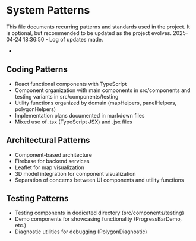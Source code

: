 # System Patterns

This file documents recurring patterns and standards used in the project.
It is optional, but recommended to be updated as the project evolves.
2025-04-24 18:36:50 - Log of updates made.

*

## Coding Patterns

* React functional components with TypeScript
* Component organization with main components in src/components and testing variants in src/components/testing
* Utility functions organized by domain (mapHelpers, panelHelpers, polygonHelpers)
* Implementation plans documented in markdown files
* Mixed use of .tsx (TypeScript JSX) and .jsx files

## Architectural Patterns

* Component-based architecture
* Firebase for backend services
* Leaflet for map visualization
* 3D model integration for component visualization
* Separation of concerns between UI components and utility functions

## Testing Patterns

* Testing components in dedicated directory (src/components/testing)
* Demo components for showcasing functionality (ProgressBarDemo, etc.)
* Diagnostic utilities for debugging (PolygonDiagnostic)